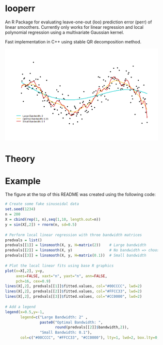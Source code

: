 # looperr
An R Package for evaluating leave-one-out (loo) prediction error (perr)
of linear smoothers.
Currently only works for linear regression and local polynomial regression
using a multivariate Gaussian kernel.

Fast implementation in C++ using stable QR decomposition method.

![test](examples/looperr_example.png)

# Theory

# Example

The figure at the top of this README was created using the following code:

```r
# Create some fake sinusoidal data
set.seed(1234)
n = 200
X = cbind(rep(1, n),seq(1,10, length.out=n))
y = sin(X[,2]) + rnorm(n, sd=0.5)

# Perform local linear regression with three bandwidth matrices
predvals = list()
predvals[[1]] = linsmooth(X, y, H=matrix(2))    # Large bandwidth
predvals[[2]] = linsmooth(X, y)                 # No bandwidth => choose optimal
predvals[[3]] = linsmooth(X, y, H=matrix(0.1))  # Small bandwidth

# Plot the local linear fits using base R graphics
plot(x=X[,2], y=y,
     axes=FALSE, xaxt="n", yaxt="n", ann=FALSE,
     pch=16, cex=0.9)
lines(X[,2], predvals[[1]]$fitted.values, col="#00CCCC", lwd=2)
lines(X[,2], predvals[[2]]$fitted.values, col="#FFCC33", lwd=2)
lines(X[,2], predvals[[3]]$fitted.values, col="#CC0000", lwd=2)

# Add a legend
legend(x=0.5,y=-1,
       legend=c("Large Bandwidth: 2" ,
                paste0("Optimal Bandwidth: ",
                       round(predvals[[2]]$bandwidth,2)),
                "Small Bandwidth: 0.1"),
       col=c("#00CCCC", "#FFCC33", "#CC0000"), lty=1, lwd=2, box.lty=0, bg=NA)
```
